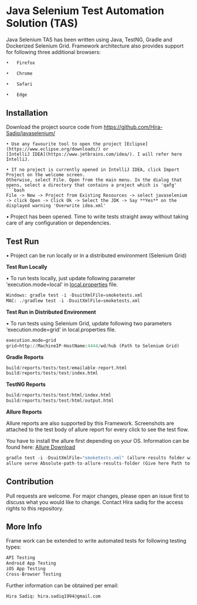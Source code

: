 # Java Selenium Test Automation Solution (TAS)


Java Selenium TAS has been written using Java, TestNG, Gradle and Dockerized Selenium Grid. 
Framework architecture also provides support for following three additional browsers:

```bash
•	Firefox

•	Chrome

•	Safari

•	Edge
```

## Installation

Download the project source code from https://github.com/Hira-Sadiq/javaselenium/
```
• Use any favourite tool to open the project [Eclipse](https://www.eclipse.org/downloads/) or
[IntelliJ IDEA](https://www.jetbrains.com/idea/). I will refer here IntelliJ.

• If no project is currently opened in IntelliJ IDEA, click Import Project on the welcome screen. 
Otherwise, select File. Open from the main menu. In the dialog that opens, select a directory that contains a project which is 'qafg'
```bash
File -> New -> Project from Existing Resources -> select javaselenium -> click Open -> Click Ok -> Select the JDK -> Say **Yes** on the displayed warning 'Overwrite idea.xml'
```
• Project has been opened. Time to write tests straight away without taking care of any configuration or dependencies.

## Test Run
• Project can be run locally or in a distributed environment (Selenium Grid)


**Test Run Locally**

• To run tests locally, just update following parameter 'execution.mode=local' in [local.properties](*/local.properties) file.

```python
Windows: gradle test -i -DsuitXmlFile=smoketests.xml
MAC: ./gradlew test -i -DsuitXmlFile=smoketests.xml

```

**Test Run in Distributed Environment**

• To run tests using Selenium Grid, update following two parameters 'execution.mode=grid' in local.properties file.
```python
execution.mode=grid
grid=http://MachineIP-HostName:4444/wd/hub (Path to Selenium Grid)
```

**Gradle Reports**
 
```python
build/reports/tests/test/emailable-report.html
build/reports/tests/test/index.html
```

**TestNG Reports**

```python
build/reports/tests/test/html/index.html
build/reports/tests/test/html/output.html
```

**Allure Reports**

Allure reports are also supported by this Framework.
Screenshots are attached to the test body of allure report for every click to see the test flow.

You have to install the allure first depending on your OS. Information can be found here: [Allure Download](https://docs.qameta.io/allure/)

```python
gradle test -i -DsuitXmlFile="smoketests.xml" (allure-results folder will be genrated with json files)
allure serve Absolute-path-to-allure-results-folder (Give here Path to allure-results and report will be opened in the default browser)
```

## Contribution
Pull requests are welcome. For major changes, please open an issue first to discuss what you would like to change. Contact Hira sadiq for the access rights to this repository.

## More Info

Frame work can be extended to write automated tests for following testing types:

```python
API Testing
Android App Testing
iOS App Testing
Cross-Browser Testing
```

Further information can be obtained per email: 

```python
Hira Sadiq: hira.sadiq1994@gmail.com
```




